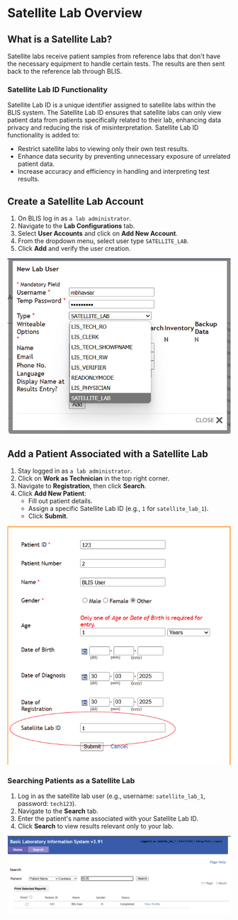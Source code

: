 # Satellite Lab Overview

## What is a Satellite Lab?
Satellite labs receive patient samples from reference labs that don't have the necessary equipment to handle certain tests. The results are then sent back to the reference lab through BLIS.

### Satellite Lab ID Functionality
Satellite Lab ID is a unique identifier assigned to satellite labs within the BLIS system. The Satellite Lab ID ensures that satellite labs can only view patient data from patients specifically related to their lab, enhancing data privacy and reducing the risk of misinterpretation.
Satellite Lab ID functionality is added to:
- Restrict satellite labs to viewing only their own test results.
- Enhance data security by preventing unnecessary exposure of unrelated patient data.
- Increase accuracy and efficiency in handling and interpreting test results.

## Create a Satellite Lab Account
1. On BLIS log in as `a lab administrator`.
2. Navigate to the **Lab Configurations** tab.
3. Select **User Accounts** and click on **Add New Account**.
4. From the dropdown menu, select user type `SATELLITE_LAB`.
5. Click **Add** and verify the user creation.

![Screenshot](../images/user_guide/satelitte_as_usertype.png)

## Add a Patient Associated with a Satellite Lab
1. Stay logged in as `a lab administrator`.
2. Click on **Work as Technician** in the top right corner.
3. Navigate to **Registration**, then click **Search**.
4. Click **Add New Patient**:
   - Fill out patient details.
   - Assign a specific Satellite Lab ID (e.g., `1` for `satellite_lab_1`).
   - Click **Submit**.

![Screenshot](../images/user_guide/assign_satelliteid_for_new_user.png)

### Searching Patients as a Satellite Lab
1. Log in as the satellite lab user (e.g., username: `satellite_lab_1`, password: `tech123`).
2. Navigate to the **Search** tab.
3. Enter the patient's name associated with your Satellite Lab ID.
4. Click **Search** to view results relevant only to your lab.

![Screenshot](../images/user_guide/user_for_satellite_id.png)
